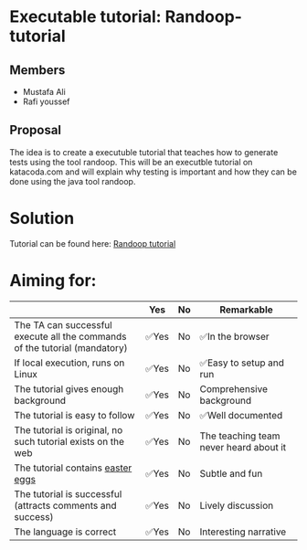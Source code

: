 # Executable tutorial: Randoop-tutorial

## Members 
- Mustafa Ali 
- Rafi youssef

## Proposal
The idea is to create a executuble tutorial that teaches how to generate tests using the tool randoop. This will be an executble tutorial on katacoda.com and will explain why testing is important and how they can be done using the java tool randoop.

# Solution
Tutorial can be found here: [Randoop tutorial](https://www.katacoda.com/mustafamusse/scenarios/randoof-tutorial)

# Aiming for:

|                                             | Yes | No | Remarkable |
|-------------------------------------------- | ----|----|-------------|
|The TA can successful execute all the commands of the tutorial (mandatory) | ✅Yes | No | ✅In the browser |
|If local execution, runs on Linux | ✅Yes | No | ✅Easy to setup and run  |
|The tutorial gives enough background | ✅Yes | No | Comprehensive background |
|The tutorial is easy to follow  | ✅Yes | No | ✅Well documented |
|The tutorial is original, no such tutorial exists on the web | ✅Yes | No | The teaching team never heard about it |
|The tutorial contains [easter eggs](https://github.com/OrkoHunter/python-easter-eggs) | ✅Yes | No | Subtle and fun |
|The tutorial is successful (attracts comments and success) | ✅Yes | No | Lively discussion |
|The language is correct | ✅Yes | No | Interesting narrative  |
